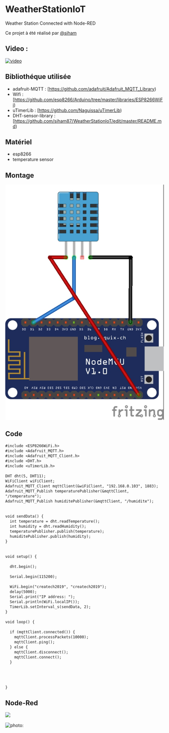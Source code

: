 # WeatherStationIoT

Weather Station Connected with Node-RED

Ce projet à été réalisé par [@siham](https://github.com/siham87) 
## Video :
[![video](https://img.youtube.com/vi/_VJEbB0QMjM/0.jpg)](https://www.youtube.com/watch?v=_VJEbB0QMjM)


## **Bibliothéque utilisée**
+ adafruit-MQTT : [https://github.com/adafruit/Adafruit_MQTT_Library)
+ Wifi : [https://github.com/esp8266/Arduino/tree/master/libraries/ESP8266WiFi)
+ uTimerLib : [https://github.com/Naguissa/uTimerLib)
+ DHT-sensor-library : [https://github.com/siham87/WeatherStationIoT/edit/master/README.md)

## **Matériel**
+ esp8266
+ temperature sensor


## **Montage**

![schema : ](weatherstation.jpg)

## **Code**

```
#include <ESP8266WiFi.h>
#include <Adafruit_MQTT.h>
#include <Adafruit_MQTT_Client.h>
#include <DHT.h>
#include <uTimerLib.h>

DHT dht(5, DHT11);
WiFiClient wiFiClient;
Adafruit_MQTT_Client mqttClient(&wiFiClient, "192.168.0.103", 1883);
Adafruit_MQTT_Publish temperaturePublisher(&mqttClient, "/temperature");
Adafruit_MQTT_Publish humiditePublisher(&mqttClient, "/humidite");


void sendData() {
  int temperature = dht.readTemperature();
  int humidity = dht.readHumidity();
  temperaturePublisher.publish(temperature);
  humiditePublisher.publish(humidity);
}


void setup() {

  dht.begin();
  
  Serial.begin(115200);

  WiFi.begin("createch2019", "createch2019");
  delay(5000);
  Serial.print("IP address: ");
  Serial.println(WiFi.localIP());
  TimerLib.setInterval_s(sendData, 2);
}

void loop() {

  if (mqttClient.connected()) {
    mqttClient.processPackets(10000);
    mqttClient.ping();
  } else {
    mqttClient.disconnect();
    mqttClient.connect();
  }


 

}
```
## **Node-Red**

![](.png)

![photo: ](.jpg)
